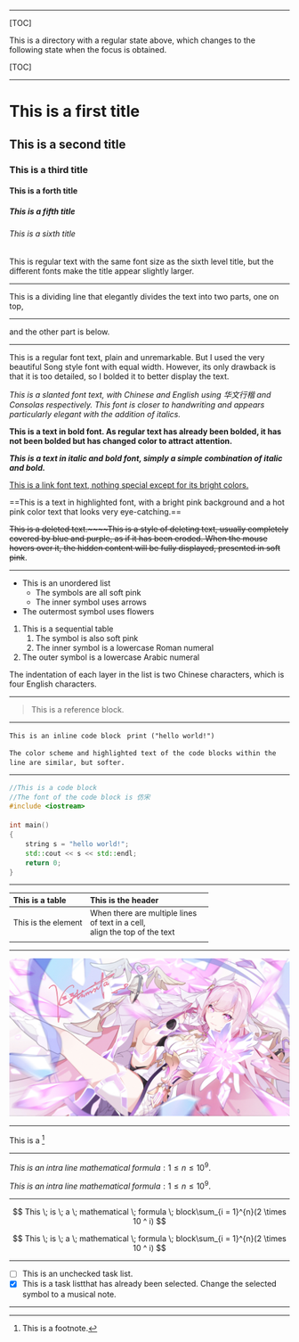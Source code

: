 
---

[TOC]

This is a directory with a regular state above, which changes to the following state when the focus is obtained.

[TOC]

---

# This is a first title

## This is a second title

### This is a third title

#### This is a forth title

##### This is a fifth title

###### This is a sixth title

This is regular text with the same font size as the sixth level title, but the different fonts make the title appear slightly larger.

---

This is a dividing line that elegantly divides the text into two parts, one on top,

------

and the other part is below.

---

This is a regular font text, plain and unremarkable. But I used the very beautiful Song style font with equal width. However, its only drawback is that it is too detailed, so I bolded it to better display the text.



*This is a slanted font text, with Chinese and English using 华文行楷 and Consolas respectively. This font is closer to handwriting and appears particularly elegant with the addition of italics.*



**This is a text in bold font. As regular text has already been bolded, it has not been bolded but has changed color to attract attention.**



***This is a text in italic and bold font, simply a simple combination of italic and bold.***



[This is a link font text, nothing special except for its bright colors.](https://github.com/ShimuGuyue/typora-theme-PinkFairy)



==This is a text in highlighted font, with a bright pink background and a hot pink color text that looks very eye-catching.==



~~This is a deleted text.~~~~This is a style of deleting text, usually completely covered by blue and purple, as if it has been eroded. When the mouse hovers over it, the hidden content will be fully displayed, presented in soft pink~~.



<!-- This is a commented content with the same style as the comment text in the code block. -->

---

+ This is an unordered list
  + The symbols are all soft pink 	
  + The inner symbol uses arrows
+ The outermost symbol uses flowers

1. This is a sequential table
   1. The symbol is also soft pink
   1. The inner symbol is a lowercase Roman numeral
1. The outer symbol is a lowercase Arabic numeral

The indentation of each layer in the list is two Chinese characters, which is four English characters.

---

> This is a reference block.

---

`This is an inline code block ` `print ("hello world!")`

`The color scheme and highlighted text of the code blocks within the line are similar, but softer.`

---

```c++
//This is a code block
//The font of the code block is 仿宋
#include <iostream>

int main()
{
	string s = "hello world!";
	std::cout << s << std::endl;
	return 0;
}
```



---



| This is a table     | This is the header                                           |      |
| :------------------ | :----------------------------------------------------------- | :--- |
| This is the element | When there are multiple lines<br />of text in a cell, <br />align the top of the text |      |
|                     |                                                              |      |

---

![This is an image that will not completely fill the container; The image has been set to rounded corners and light pink shadows have been added around the edges](resource/images/100368475_p1_master1200.jpg)

---

This is a [^ footnote]

[^ Footnote]: This is a footnote.

---

$This \; is \; an \; intra \; line \; mathematical \; formula: 1 \leq n \leq 10 ^ 9.$

$This \; is \; an \; intra \; line \; mathematical \; formula: 1 \leq n \leq 10 ^ 9.$



---

$$
This \; is \; a \; mathematical \; formula \; block\sum_{i = 1}^{n}(2 \times 10 ^ i)
$$

$$
This \; is \; a \; mathematical \; formula \; block\sum_{i = 1}^{n}(2 \times 10 ^ i)
$$

---

- [ ] This is an unchecked task list.
- [x] This is a task listthat has already been selected. Change the selected symbol to a musical note.

---

